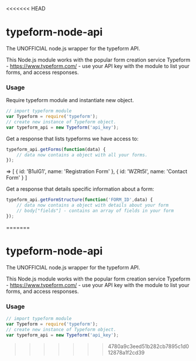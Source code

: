 <<<<<<< HEAD
# typeform-node-api
The UNOFFICIAL node.js wrapper for the typeform API.

This Node.js module works with the popular form creation service Typeform - https://www.typeform.com/ - use your
API key with the module to list your forms, and access responses.

### Usage

Require typeform module and instantiate new object.
```js
// import typeform module
var Typeform = require('typeform');
// create new instance of Typeform object.
var typeform_api = new Typeform('api_key');
```

Get a response that lists typeforms we have access to:
```js
typeform_api.getForms(function(data) {
    // data now contains a object with all your forms.
});
```
=> [ { id: 'B1ulG1', name: 'Registration Form' }, { id: 'WZRt5l', name: 'Contact Form' } ]

Get a  response that details specific information about a form:
```js
typeform_api.getFormStructure(function('FORM_ID',data) {
    // data now contains a object with details about your form
    // body["fields"] - contains an array of fields in your form
});
```
=======
# typeform-node-api
The UNOFFICIAL node.js wrapper for the typeform API.

This Node.js module works with the popular form creation service Typeform - https://www.typeform.com/ - use your
API key with the module to list your forms, and access responses.

### Usage

```js
// import typeform module
var Typeform = require('typeform');
// create new instance of Typeform object.
var typeform_api = new Typeform('api_key');
```
>>>>>>> 4780a9c3eed51b282cb7895c1d012878a1f2cd39

